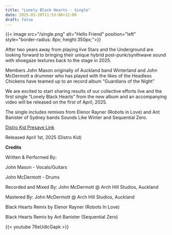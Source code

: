 ```yaml
---
title: "Lonely Black Hearts - Single"
date: 2025-01-20T11:53:08+12:00
draft: false
---
```


{{< image src="/single.png" alt="Hello Friend" position="left" style="border-radius: 8px; height:350px;">}}

After two years away from playing live Stars and the Underground are looking
forward to bringing their unique hybrid post-punk/synthwave sound with
shoegaze textures back to the stage in 2025.

Members John Mason originally of Auckland band Winterland and John
McDermott a drummer who has played with the likes of the Headless Chickens
have teamed up to an record album “Guardians of the Night”

We are excited to start sharing results of our collective efforts live and the first
single “Lonely Black Hearts” from the new album and an accompanying video
will be released on the first of April, 2025.

The single includes remixes from Elenor Rayner (Robots in Love) and Ant
Banister of Sydney bands Sounds Like Winter and Sequential Zero.

[Distro Kid Presave Link](https://distrokid.com/hyperfollow/starsandtheunderground/lonely-black-hearts?fbclid=IwY2xjawH8LGpleHRuA2FlbQIxMAABHRdbZ4XCI6yXv3aMpzkvkU6lTdzn1C6Zjm2pf1cDXKkNpZemuaxMvdUYcg_aem_5gU8sWkaaWc06xt_gNd82Q)


Released April 1st, 2025
(Distro Kid)

**Credits**


Written & Performed By:

John Mason - Vocals/Guitars

John McDermott - Drums

Recorded and Mixed By: John McDermott @ Arch Hill Studios, Auckland

Mastered By: John McDermott @ Arch Hill Studios, Auckland

Black Hearts Remix by Elenor Rayner (Robots In Love)

Black Hearts Remix by Ant Banister (Sequential Zero)


{{< youtube 76eUdlcGapk >}}  


